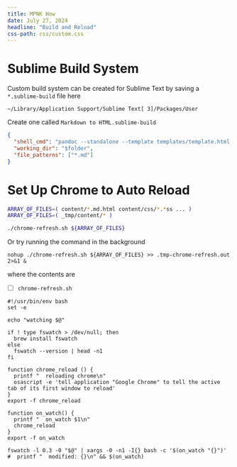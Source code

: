 ```yaml
---
title: MPNK How
date: July 27, 2024
headline: "Build and Reload"
css-path: css/custom.css
---
```



# Sublime Build System

Custom build system can be created for Sublime Text by saving a `*.sublime-build` file here

`~/Library/Application Support/Sublime Text[ 3]/Packages/User`

Create one called `Markdown to HTML.sublime-build`
```json
{
  "shell_cmd": "pandoc --standalone --template templates/template.html -f gfm $file -o $file.html",
  "working_dir": "$folder",
  "file_patterns": ["*.md"]
}
```

# Set Up Chrome to Auto Reload

```sh
ARRAY_OF_FILES=( content/*.md.html content/css/*.*ss ... )
ARRAY_OF_FILES=( _tmp/content/* )

./chrome-refresh.sh ${ARRAY_OF_FILES}
```

Or try running the command in the background

```
nohup ./chrome-refresh.sh ${ARRAY_OF_FILES} >> .tmp-chrome-refresh.out 2>&1 &
```

where the contents are

- [ ] `chrome-refresh.sh`
```file
#!/usr/bin/env bash
set -e

echo "watching $@"

if ! type fswatch > /dev/null; then
  brew install fswatch
else
  fswatch --version | head -n1
fi

function chrome_reload () {
  printf "  reloading chrome\n"
  osascript -e 'tell application "Google Chrome" to tell the active tab of its first window to reload'
}
export -f chrome_reload

function on_watch() {
  printf "  on_watch $1\n"
  chrome_reload
}
export -f on_watch

fswatch -l 0.3 -0 "$@" | xargs -0 -n1 -I{} bash -c '$(on_watch "{}")'
#  printf "  modified: {}\n" && $(on_watch)
```